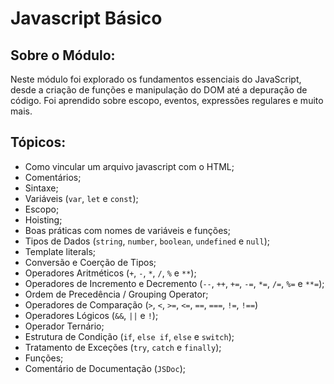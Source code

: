 # Javascript Básico

## Sobre o Módulo:

Neste módulo foi explorado os fundamentos essenciais do JavaScript, desde a criação de funções e manipulação do DOM até a depuração de código. Foi aprendido sobre escopo, eventos, expressões regulares e muito mais.

## Tópicos:

- Como vincular um arquivo javascript com o HTML;
- Comentários;
- Sintaxe;
- Variáveis (`var`, `let` e `const`);
- Escopo;
- Hoisting;
- Boas práticas com nomes de variáveis e funções;
- Tipos de Dados (`string`, `number`, `boolean`, `undefined` e `null`);
- Template literals;
- Conversão e Coerção de Tipos;
- Operadores Aritméticos (`+`, `-`, `*`, `/`, `%` e `**`);
- Operadores de Incremento e Decremento (`--`, `++`, `+=`, `-=`, `*=`, `/=`, `%=` e `**=`);
- Ordem de Precedência / Grouping Operator;
- Operadores de Comparação (`>`, `<`, `>=`, `<=`, `==`, `===`, `!=`, `!==`)
- Operadores Lógicos (`&&`, `||` e `!`);
- Operador Ternário;
- Estrutura de Condição (`if`, `else if`, `else` e `switch`);
- Tratamento de Exceções (`try`, `catch` e `finally`);
- Funções;
- Comentário de Documentação (`JSDoc`);

